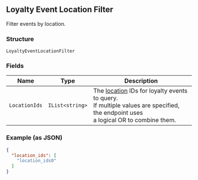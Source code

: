 ## Loyalty Event Location Filter

Filter events by location.

### Structure

`LoyaltyEventLocationFilter`

### Fields

| Name | Type | Description |
|  --- | --- | --- |
| `LocationIds` | `IList<string>` | The [location](#type-Location) IDs for loyalty events to query.<br>If multiple values are specified, the endpoint uses <br>a logical OR to combine them. |

### Example (as JSON)

```json
{
  "location_ids": [
    "location_ids0"
  ]
}
```

